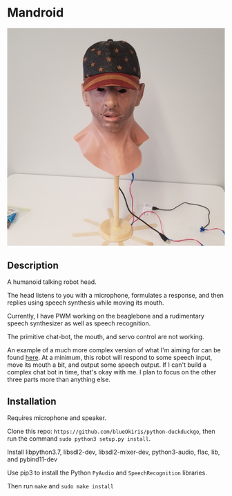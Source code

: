 # Mandroid

![project image](images/built-bot.jpg)

## Description

A humanoid talking robot head.

The head listens to you with a microphone, formulates a response, and then replies using speech synthesis while moving its mouth.

Currently, I have PWM working on the beaglebone and a rudimentary speech synthesizer as well as speech recognition.

The primitive chat-bot, the mouth, and servo control are not working.

An example of a much more complex version of what I'm aiming for can be found [here](https://www.youtube.com/watch?v=WN9IdpB2-oo). At a minimum, this robot will respond to some speech input, move its mouth a bit, and output some speech output. If I can't build a complex chat bot in time, that's okay with me. I plan to focus on the other three parts more than anything else.

## Installation

Requires microphone and speaker.

Clone this repo: `https://github.com/blueOkiris/python-duckduckgo`, then run the command `sudo python3 setup.py install`.

Install libpython3.7, libsdl2-dev, libsdl2-mixer-dev, python3-audio, flac, lib, and pybind11-dev

Use pip3 to install the Python `PyAudio` and `SpeechRecognition` libraries.

Then run `make` and `sudo make install`
